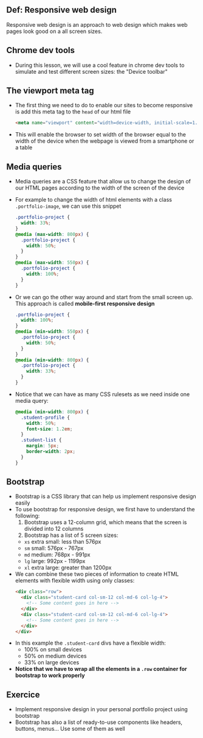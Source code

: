 ## Def: Responsive web design
Responsive web design is an approach to web design which makes web pages look good on a all screen sizes.

## Chrome dev tools

* During this lesson, we will use a cool feature in chrome dev tools to simulate and test different screen sizes: the "Device toolbar"


## The viewport meta tag

* The first thing we need to do to enable our sites to become responsive is add this meta tag to the `head` of our html file
  ```html
  <meta name="viewport" content="width=device-width, initial-scale=1.0">
  ```
* This will enable the browser to set width of the browser equal to the width of the device when the webpage is viewed from a smartphone or a table

## Media queries

* Media queries are a CSS feature that allow us to change the design of our HTML pages according to the width of the screen of the device
* For example to change the width of html elements with a class `.portfolio-image`, we can use this snippet

  ```css
  .portfolio-project {
    width: 33%;
  }
  @media (max-width: 800px) {
    .portfolio-project {
      width: 50%;
    }
  }
  @media (max-width: 550px) {
    .portfolio-project {
      width: 100%;
    }
  }
  ```

* Or we can go the other way around and start from the small screen up. This approach is called **mobile-first responsive design**

  ```css
  .portfolio-project {
    width: 100%;
  }
  @media (min-width: 550px) {
    .portfolio-project {
      width: 50%;
    }
  }
  @media (min-width: 800px) {
    .portfolio-project {
      width: 33%;
    }
  }
  ```

* Notice that we can have as many CSS rulesets as we need inside one media query:
  ```css
  @media (min-width: 800px) {
    .student-profile {
      width: 50%;
      font-size: 1.2em;
    }
    .student-list {
      margin: 5px;
      border-width: 2px;
    }
  }
  ```

## Bootstrap

* Bootstrap is a CSS library that can help us implement responsive design easily
* To use bootstrap for responsive design, we first have to understand the following:
  1. Bootstrap uses a 12-column grid, which means that the screen is divided into 12 columns
  2. Bootstrap has a list of 5 screen sizes:
    * `xs` extra small: less than 576px
    * `sm` small: 576px - 767px
    * `md` medium: 768px - 991px
    * `lg` large: 992px - 1199px
    * `xl` extra large: greater than 1200px
* We can combine these two pieces of information to create HTML elements with flexible width using only classes:
  ```html
  <div class="row">
    <div class="student-card col-sm-12 col-md-6 col-lg-4">
      <!-- Some content goes in here -->
    </div>
    <div class="student-card col-sm-12 col-md-6 col-lg-4">
      <!-- Some content goes in here -->
    </div>
  </div>
  ```
* In this example the `.student-card` divs have a flexible width:
  * 100% on small devices
  * 50% on medium devices
  * 33% on large devices
* **Notice that we have to wrap all the elements in a `.row` container for bootstrap to work properly**

## Exercice

* Implement responsive design in your personal portfolio project using bootstrap
* Bootstrap has also a list of ready-to-use components like headers, buttons, menus... Use some of them as well
